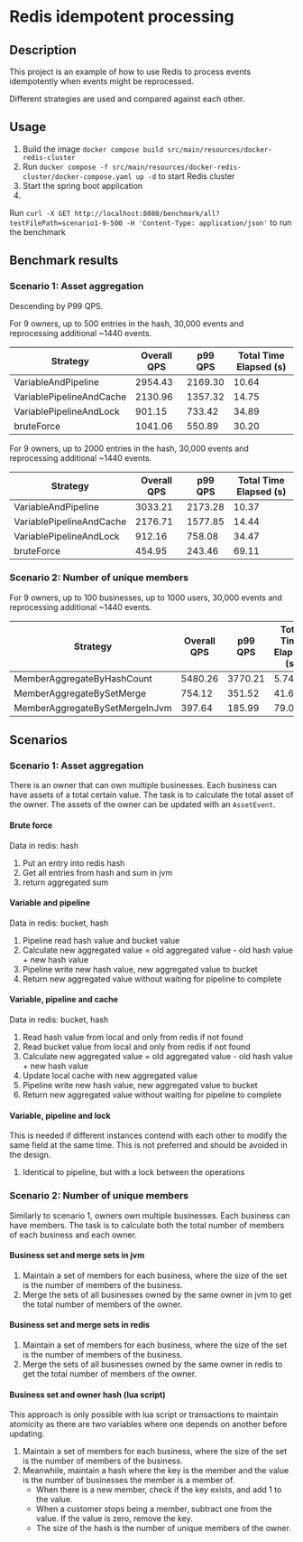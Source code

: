 # Redis idempotent processing

## Description

This project is an example of how to use Redis to process events idempotently when events might be reprocessed.

Different strategies are used and compared against each other.

## Usage

1. Build the image `docker compose build src/main/resources/docker-redis-cluster`
2. Run `docker compose -f src/main/resources/docker-redis-cluster/docker-compose.yaml up -d` to start Redis cluster
2. Start the spring boot application
3.

Run `curl -X GET http://localhost:8080/benchmark/all?testFilePath=scenario1-9-500 -H 'Content-Type: application/json'`
to run the benchmark

## Benchmark results

### Scenario 1: Asset aggregation

Descending by P99 QPS.

For 9 owners, up to 500 entries in the hash, 30,000 events and reprocessing additional ~1440 events.

| Strategy                 | Overall QPS | p99 QPS | Total Time Elapsed (s) |
|--------------------------|-------------|---------|------------------------|
| VariableAndPipeline      | 2954.43     | 2169.30 | 10.64                  |
| VariablePipelineAndCache | 2130.96     | 1357.32 | 14.75                  |
| VariablePipelineAndLock  | 901.15      | 733.42  | 34.89                  |
| bruteForce               | 1041.06     | 550.89  | 30.20                  |

For 9 owners, up to 2000 entries in the hash, 30,000 events and reprocessing additional ~1440 events.

| Strategy                 | Overall QPS | p99 QPS | Total Time Elapsed (s) |
|--------------------------|-------------|---------|------------------------|
| VariableAndPipeline      | 3033.21     | 2173.28 | 10.37                  |
| VariablePipelineAndCache | 2176.71     | 1577.85 | 14.44                  |
| VariablePipelineAndLock  | 912.16      | 758.08  | 34.47                  |
| bruteForce               | 454.95      | 243.46  | 69.11                  |

### Scenario 2: Number of unique members

For 9 owners, up to 100 businesses, up to 1000 users, 30,000 events and reprocessing additional ~1440 events.

| Strategy                       | Overall QPS | p99 QPS | Total Time Elapsed (s) |
|--------------------------------|-------------|---------|------------------------|
| MemberAggregateByHashCount     | 5480.26     | 3770.21 | 5.74                   |
| MemberAggregateBySetMerge      | 754.12      | 351.52  | 41.69                  |
| MemberAggregateBySetMergeInJvm | 397.64      | 185.99  | 79.07                  |

## Scenarios

### Scenario 1: Asset aggregation

There is an owner that can own multiple businesses. Each business can have assets of a total certain value.
The task is to calculate the total asset of the owner. The assets of the owner can be updated with an `AssetEvent`.

#### Brute force

Data in redis: hash

1. Put an entry into redis hash
2. Get all entries from hash and sum in jvm
3. return aggregated sum

#### Variable and pipeline

Data in redis: bucket, hash

1. Pipeline read hash value and bucket value
2. Calculate new aggregated value = old aggregated value - old hash value + new hash value
3. Pipeline write new hash value, new aggregated value to bucket
4. Return new aggregated value without waiting for pipeline to complete

#### Variable, pipeline and cache

Data in redis: bucket, hash

1. Read hash value from local and only from redis if not found
2. Read bucket value from local and only from redis if not found
3. Calculate new aggregated value = old aggregated value - old hash value + new hash value
4. Update local cache with new aggregated value
5. Pipeline write new hash value, new aggregated value to bucket
6. Return new aggregated value without waiting for pipeline to complete

#### Variable, pipeline and lock

This is needed if different instances contend with each other to modify the same field at the same time.
This is not preferred and should be avoided in the design.

1. Identical to pipeline, but with a lock between the operations

### Scenario 2: Number of unique members

Similarly to scenario 1, owners own multiple businesses. Each business can have members.
The task is to calculate both the total number of members of each business and each owner.

#### Business set and merge sets in jvm

1. Maintain a set of members for each business, where the size of the set is
   the number of members of the business.
2. Merge the sets of all businesses owned by the same owner in jvm to get the total number of members of the owner.

#### Business set and merge sets in redis

1. Maintain a set of members for each business, where the size of the set is
   the number of members of the business.
2. Merge the sets of all businesses owned by the same owner in redis to get the total number of members of the owner.

#### Business set and owner hash (lua script)

This approach is only possible with lua script or transactions
to maintain atomicity as there are two variables where one depends on another
before updating.

1. Maintain a set of members for each business, where the size of the set is
   the number of members of the business.
2. Meanwhile, maintain a hash where the key is the member
   and the value is the number of businesses the member is a member of.
    - When there is a new member, check if the key exists, and add 1 to the value.
    - When a customer stops being a member, subtract one from the value. If the value is zero,
      remove the key.
    - The size of the hash is the number of unique members of the owner.
